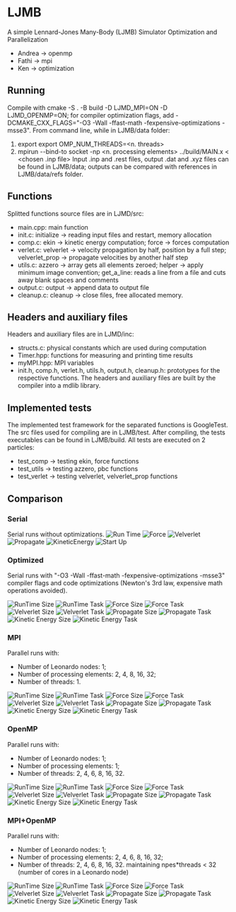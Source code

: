 # LJMB
A simple Lennard-Jones Many-Body (LJMB) Simulator Optimization and Parallelization

- Andrea -> openmp
- Fathi  -> mpi
- Ken    -> optimization

## Running
Compile with cmake -S . -B build -D LJMD_MPI=ON -D LJMD_OPENMP=ON; for compiler optimization flags, add -DCMAKE_CXX_FLAGS="-O3 -Wall -ffast-math -fexpensive-optimizations -msse3".
From command line, while in LJMB/data folder:
1) export export OMP_NUM_THREADS=<n. threads>
2) mpirun --bind-to socket -np <n. processing elements> ../build/MAIN.x < <chosen .inp file> 
Input .inp and .rest files, output .dat and .xyz files can be found in LJMB/data; outputs can be compared with references in LJMB/data/refs folder. 

## Functions
Splitted functions source files are in LJMD/src:
- main.cpp: main function
- init.c: initialize -> reading input files and restart, memory allocation
- comp.c: ekin -> kinetic energy computation; force -> forces computation
- verlet.c: velverlet -> velocity propagation by half, position by a full step; velverlet_prop -> propagate velocities by another half step 
- utils.c: azzero -> array gets all elements zeroed; helper -> apply minimum image convention; get_a_line: reads a line from a file and cuts away blank spaces and comments
- output.c: output -> append data to output file
- cleanup.c: cleanup -> close files, free allocated memory.

## Headers and auxiliary files
Headers and auxiliary files are in LJMD/inc:
- structs.c: physical constants which are used during computation
- Timer.hpp: functions for measuring and printing time results
- myMPI.hpp: MPI variables
- init.h, comp.h, verlet.h, utils.h, output.h, cleanup.h: prototypes for the respective functions.
The headers and auxiliary files are built by the compiler into a mdlib library.

## Implemented tests
The implemented test framework for the separated functions is GoogleTest. The src files used for compiling are in LJMB/test. After compiling, the tests executables can be found in LJMB/build. All tests are executed on 2 particles:
- test_comp -> testing ekin, force functions
- test_utils -> testing azzero, pbc functions 
- test_verlet -> testing velverlet, velverlet_prop functions

## Comparison
### Serial
Serial runs without optimizations.
![Run Time](img/RunTime.png)
![Force](img/Force.png)
![Velverlet](img/Velverlet.png)
![Propagate](img/Propagate.png)
![KineticEnergy](img/KineticEnergy.png)
![Start Up](img/StartupTime.png)

### Optimized
Serial runs with "-O3 -Wall -ffast-math -fexpensive-optimizations -msse3" compiler flags and code optimizations (Newton's 3rd law, expensive math operations avoided).

![RunTime Size](img/Optimized_RunTime_sz.png)
![RunTime Task](img/Optimized_Force_tk.png)
![Force Size](img/Optimized_Force_sz.png)
![Force Task](img/Optimized_Force_tk.png)
![Velverlet Size](img/Optimized_Velverlet_sz.png)
![Velverlet Task](img/Optimized_Velverlet_tk.png)
![Propagate Size](img/Optimized_Propagate_sz.png)
![Propagate Task](img/Optimized_Propagate_tk.png)
![Kinetic Energy Size](img/Optimized_KineticEnergy_sz.png)
![Kinetic Energy Task](img/Optimized_Force_tk.png)

### MPI
Parallel runs with:
- Number of Leonardo nodes: 1;
- Number of processing elements: 2, 4, 8, 16, 32;
- Number of threads: 1.

![RunTime Size](img/MPI_RunTime_sz.png)
![RunTime Task](img/MPI_Force_tk.png)
![Force Size](img/MPI_Force_sz.png)
![Force Task](img/MPI_Force_tk.png)
![Velverlet Size](img/MPI_Velverlet_sz.png)
![Velverlet Task](img/MPI_Velverlet_tk.png)
![Propagate Size](img/MPI_Propagate_sz.png)
![Propagate Task](img/MPI_Propagate_tk.png)
![Kinetic Energy Size](img/MPI_KineticEnergy_sz.png)
![Kinetic Energy Task](img/MPI_Force_tk.png)

### OpenMP
Parallel runs with:
- Number of Leonardo nodes: 1;
- Number of processing elements: 1;
- Number of threads: 2, 4, 6, 8, 16, 32.

![RunTime Size](img/OpenMP_RunTime_sz.png)
![RunTime Task](img/OpenMP_Force_tk.png)
![Force Size](img/OpenMP_Force_sz.png)
![Force Task](img/OpenMP_Force_tk.png)
![Velverlet Size](img/OpenMP_Velverlet_sz.png)
![Velverlet Task](img/OpenMP_Velverlet_tk.png)
![Propagate Size](img/OpenMP_Propagate_sz.png)
![Propagate Task](img/OpenMP_Propagate_tk.png)
![Kinetic Energy Size](img/OpenMP_KineticEnergy_sz.png)
![Kinetic Energy Task](img/OpenMP_Force_tk.png)

### MPI+OpenMP
Parallel runs with: 
- Number of Leonardo nodes: 1;
- Number of processing elements: 2, 4, 6, 8, 16, 32;
- Number of threads: 2, 4, 6, 8, 16, 32.
maintaining npes*threads < 32 (number of cores in a Leonardo node)

![RunTime Size](img/MPI_OpenMP_RunTime_sz.png)
![RunTime Task](img/MPI_OpenMP_Force_tk.png)
![Force Size](img/MPI_OpenMP_Force_sz.png)
![Force Task](img/MPI_OpenMP_Force_tk.png)
![Velverlet Size](img/MPI_OpenMP_Velverlet_sz.png)
![Velverlet Task](img/MPI_OpenMP_Velverlet_tk.png)
![Propagate Size](img/MPI_OpenMP_Propagate_sz.png)
![Propagate Task](img/MPI_OpenMP_Propagate_tk.png)
![Kinetic Energy Size](img/MPI_OpenMP_KineticEnergy_sz.png)
![Kinetic Energy Task](img/MPI_OpenMP_Force_tk.png)